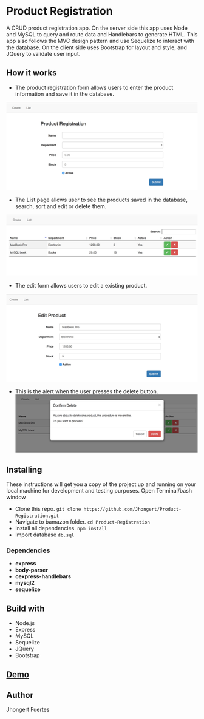 # Product Registration
A CRUD product registration app. On the server side this app uses Node and MySQL to query and route data and Handlebars to generate HTML. This app also follows the MVC design pattern and use Sequelize to interact with the database. On the client side uses Bootstrap for layout and style, and JQuery to validate user input.

## How it works
- The product registration form allows users to enter the product information and save it in the database.

![Create](https://github.com/Jhongert/Product-Registration/blob/master/public/assets/images/create.jpeg?raw=true)

- The List page allows user to see the products saved in the database, search, sort and edit or delete them.

![Create](https://github.com/Jhongert/Product-Registration/blob/master/public/assets/images/list.jpeg?raw=true)

- The edit form allows users to edit a existing product.

![Create](https://github.com/Jhongert/Product-Registration/blob/master/public/assets/images/edit.jpeg?raw=true)

- This is the alert when the user presses the delete button.
![Create](https://github.com/Jhongert/Product-Registration/blob/master/public/assets/images/delete.jpeg?raw=true)

## Installing
These instructions will get you a copy of the project up and running on your local machine for development and testing purposes.
Open Terminal/bash window
- Clone this repo. `git clone https://github.com/Jhongert/Product-Registration.git`
- Navigate to bamazon folder. `cd Product-Registration`
- Install all dependencies. `npm install`
- Import database `db.sql`

### Dependencies
- **express**
- **body-parser** 
- **cexpress-handlebars** 
- **mysql2**
- **sequelize**

## Build with
- Node.js
- Express
- MySQL
- Sequelize
- JQuery
- Bootstrap

## [Demo](https://salty-earth-12670.herokuapp.com/)

## Author
Jhongert Fuertes
